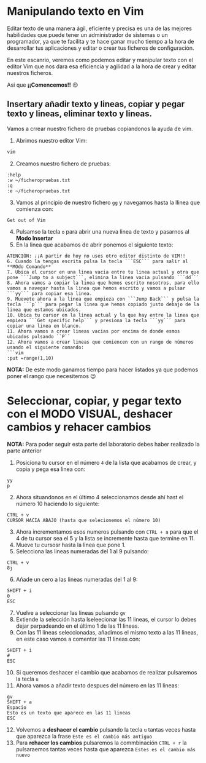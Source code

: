 # Manipulando texto en Vim

Editar texto de una manera ágil, eficiente y precisa es una de las mejores habilidades que puede tener un administrador de sistemas o un programador, ya que te facilita y te hace ganar mucho tiempo a la hora de desarrollar tus aplicaciones y editar o crear tus ficheros de configuración.

En este escanrio, veremos como podemos editar y manipular texto con el editor Vim que nos dara esa eficiencia y agilidad a la hora de crear y editar nuestros ficheros.

Asi que **¡¡Comencemos!!** :wink:


## Insertary añadir texto y lineas, copiar y pegar texto y lineas, eliminar texto y lineas.

Vamos a crrear nuestro fichero de pruebas copiandonos la ayuda de vim.

1. Abrimos nuestro editor Vim:
```bash
vim
```
2. Creamos nuestro fichero de pruebas:
```vim
:help
:w ~/ficheropruebas.txt
:q
:e ~/ficheropruebas.txt
```
3. Vamos al principio de nuestro fichero ```gg``` y navegamos hasta la llinea que comienza con:
```
Get out of Vim
```
4. Pulsamso la tecla ```o``` para abrir una nueva linea de texto y pasarnos al **Modo Insertar**
5. En la linea que acabamos de abrir ponemos el siguiente texto:
```
ATENCIÓN: ¡¡A partir de hoy no uses otro editor distinto de VIM!! 
6. Cuando la tengas escrita pulsa la tecla ```ESC``` para salir al **MOdo Comando**
7. Ubica el cursor en una linea vacia entre tu linea actual y otra que pone ```Jump to a subject```, elimina la linea vacia pulsando ```dd```
8. Ahora vamos a copiar la linea que hemos escrito nosotros, para ello vamos a navegar hasta la linea que hemos escrito y vamos a pulsar ```yy``` para copiar esa linea.
9. Muevete ahora a la linea que empieza con ```Jump Back``` y pulsa la tecla ```p``` para pegar la linea que hemos copiado justo debajo de la linea que estamos ubicados.
10. Ubica tu cursor en la linea actual y la que hay entre la linea que empieza ```Get specific help``` y presiona la tecla ```yy``` para copiar una linea en blanco.
11. Ahora vamos a crear lineas vacias por encima de donde esmos ubicados pulsando ``P``
12. Ahora vamos a crear lineas que comiencen con un rango de números usando el siguiente comando:
```vim
:put =range(1,10)
```
**NOTA:** De este modo ganamos tiempo para hacer listados ya que podemos poner el rango que necesitemos :wink:

# Seleccionar, copiar, y pegar texto con el MODO VISUAL, deshacer cambios y rehacer cambios

**NOTA:** Para poder seguir esta parte del laboratorio debes haber realizado la parte anterior

1. Posiciona tu cursor en el número ```4``` de la lista que acabamos de crear, y copia y pega esa linea con:
```vim
yy
p
```
2. Ahora situandonos en el último 4 seleccionamos desde ahí hast el número 10 haciendo lo siguiente:
```vim
CTRL + v
CURSOR HACIA ABAJO (hasta que selecionemos el número 10)
```
3. Ahora incrementamos esos numeros pulsando con ```CTRL + a``` para que el 4 de tu cursor sea el 5 y la lista se incremente hasta que termine en 11.
4. Mueve tu cursosr hasta la linea que pone 1.
5. Selecciona las lineas numeradas del 1 al 9 pulsando:
```vim
CTRL + v
8j
```
6. Añade un cero a las lineas numeradas del 1 al 9:
```vim
SHIFT + i
0
ESC
```
7. Vuelve a seleccionar las lineas pulsando ```gv```
8. Extiende la selección hasta lseleecionar las 11 lineas, el cursor lo debes dejar parpadeando en el último 1 de las 11 lineas.
9. Con las 11 lineas seleccionadas, añadimos el mismo texto a las 11 lineas, en este caso vamos a comentar las 11 lineas con:
```vim
SHIFT + i
#
ESC
```
10. Si queremos deshacer el cambio que acabamos de realizar pulsaremos la tecla ```u```
11. Ahora vamos a añadir texto despues del número en las 11 lineas:
```vim
gv
SHIFT + a
Espacio
Esto es un texto que aparece en las 11 lineas
ESC
```
12. Volvemos a **deshacer el cambio** pulsando la tecla ```u``` tantas veces hasta que aparezca la frase ```Este es el cambio más antiguo```
13. Para **rehacer los cambios** pulsaremos la commbinación ```CTRL + r``` la pulsaraemos tantas veces hasta que aparezca ```Estes es el cambio más nuevo```
